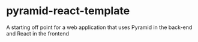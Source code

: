 # pyramid-react-template
A starting off point for a web application that uses Pyramid in the back-end and React in the frontend
